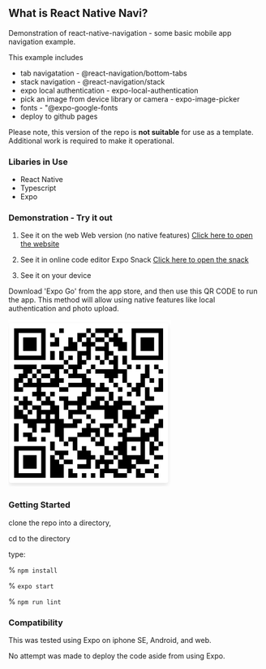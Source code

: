 ## What is React Native Navi? 

Demonstration of react-native-navigation - some basic mobile app navigation example. 

This example includes
* tab navigatation - @react-navigation/bottom-tabs  
* stack navigation -  @react-navigation/stack
* expo local authentication - expo-local-authentication
* pick an image from device library or camera - expo-image-picker
* fonts - "@expo-google-fonts
* deploy to github pages 


Please note,  this version of the repo is **not suitable** for use as a template.  Additional work is required to make it operational. 

### Libaries in Use

* React Native
* Typescript
* Expo

### Demonstration - Try it out

1. See it on the web
Web version (no native features)
[Click here to open the website](https://ericsfeed.github.io/react-native-navi)

2. See it in online code editor
Expo Snack
[Click here to open the snack](https://snack.expo.dev/@dotterpop1/github.com-ericsfeed-react-native-navi?platform=web)

3. See it on your device

Download 'Expo Go' from the app store, and then use this QR CODE to run the app.  This method will allow using native features like local authentication and photo upload. 

![expo qr code](assets/qrcodeAug21.png)


### Getting Started

clone the repo into a directory, 

cd to the directory

type:

% `npm install`

% `expo start`

% `npm run lint`


### Compatibility 

This was tested using Expo on iphone SE, Android, and web.  

No attempt was made to deploy the code aside from using Expo.
